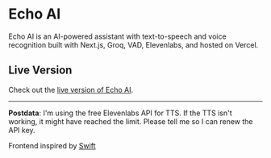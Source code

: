 # Echo AI

Echo AI is an AI-powered assistant with text-to-speech and voice recognition built with Next.js, Groq, VAD, Elevenlabs, and hosted on Vercel.

## Live Version

Check out the [live version of Echo AI](https://echo-ai-assistant.vercel.app/).

---

**Postdata**: I'm using the free Elevenlabs API for TTS. If the TTS isn't working, it might have reached the limit. Please tell me so I can renew the API key.

Frontend inspired by [Swift](https://github.com/ai-ng/swift)
